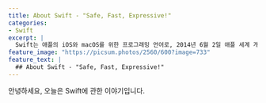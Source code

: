 ```yaml
---
title: About Swift - "Safe, Fast, Expressive!"
categories:
- Swift
excerpt: |
  Swift는 애플의 iOS와 macOS를 위한 프로그래밍 언어로, 2014년 6월 2일 애플 세계 개발자 회의에서 처음 소개되었습니다. 기존의 애플 운영체제용 언어인 Objective-C와 함께 공존할 목적으로 만들어졌습니다.
feature_image: "https://picsum.photos/2560/600?image=733"
feature_text: |
  ## About Swift - "Safe, Fast, Expressive!"
---
```


안녕하세요, 오늘은 Swift에 관한 이야기입니다.
